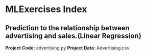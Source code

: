 # MLExercises Index

## Prediction to the relationship between advertising and sales.(Linear Regression)

**Project Code:** 
advertising.py
**Project Data:**
Advertising.csv
